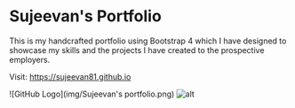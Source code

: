 # Sujeevan's Portfolio

This is my handcrafted portfolio using Bootstrap 4 which I have designed to showcase my skills and the projects I have created to the prospective employers.

Visit: https://sujeevan81.github.io

![GitHub Logo](img/Sujeevan's portfolio.png)
![alt](https://sujeevan81.github.io)